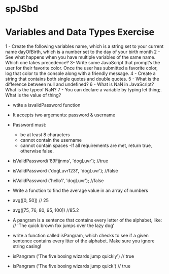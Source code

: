 # spJSbd

# Variables and Data Types Exercise

1 - Create the following variables
name, which is a string set to your current name
dayOfBirth, which is a number set to the day of your birth month
2 - See what happens when you have multiple variables of the same name. Which one takes precedence?
3- Write some JavaScript that prompt’s the user for their favorite color. Once the user has submitted a favorite color, log that color to the console along with a friendly message.
4 - Create a string that contains both single quotes and double quotes.
5 - What is the difference between null and undefined?
6 - What is NaN in JavaScript? What is the typeof NaN?
7 - You can declare a variable by typing let thing;. What is the value of thing?


- wtite a isvalidPassword function
- It accepts two argements: password & username
- Password must:
  * be at least 8 characters
  * cannot contain the username
  * cannot contain spaces
-If all requirements are met, return true, otherwise false.
- isValidPassword('89Fjjnms', 'dogLuvr'); //true
- isValidPassword ('dogLuvr123!', 'dogLuvr'); //false
- isValidPassword ('hello1', 'dogLuvr'); //false



- Write a function to find the average value in an array of numbers
- avg([0, 50]) // 25
- avg([75, 76, 80, 95, 100]) //85.2



- A pangram is a sentence that contains every letter of the alphabet, like:
// 'The quick brown fox jumps over the lazy dog'
- write a function called isPangram, which checks to see if a given sentence contains every ltter of the alphabet. Make sure you ignore string casing!
- isPangram ('The five boxing wizards jump quickly') // true
- isPangram ('The five boxing wizards jump quick') // true
